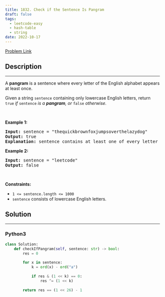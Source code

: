 ```yaml
---
title: 1832. Check if the Sentence Is Pangram
draft: false
tags: 
  - leetcode-easy
  - hash-table
  - string
date: 2022-10-17
---
```


[Problem Link](https://leetcode.com/problems/check-if-the-sentence-is-pangram/)

## Description

---
<p>A <strong>pangram</strong> is a sentence where every letter of the English alphabet appears at least once.</p>

<p>Given a string <code>sentence</code> containing only lowercase English letters, return<em> </em><code>true</code><em> if </em><code>sentence</code><em> is a <strong>pangram</strong>, or </em><code>false</code><em> otherwise.</em></p>

<p>&nbsp;</p>
<p><strong class="example">Example 1:</strong></p>

<pre>
<strong>Input:</strong> sentence = &quot;thequickbrownfoxjumpsoverthelazydog&quot;
<strong>Output:</strong> true
<strong>Explanation:</strong> sentence contains at least one of every letter of the English alphabet.
</pre>

<p><strong class="example">Example 2:</strong></p>

<pre>
<strong>Input:</strong> sentence = &quot;leetcode&quot;
<strong>Output:</strong> false
</pre>

<p>&nbsp;</p>
<p><strong>Constraints:</strong></p>

<ul>
	<li><code>1 &lt;= sentence.length &lt;= 1000</code></li>
	<li><code>sentence</code> consists of lowercase English letters.</li>
</ul>


## Solution

---
### Python3
``` py title='check-if-the-sentence-is-pangram'
class Solution:
    def checkIfPangram(self, sentence: str) -> bool:
        res = 0
        
        for x in sentence:
            k = ord(x) - ord("a")
            
            if res & (1 << k) == 0:
                res ^= (1 << k)
        
        return res == (1 << 26) - 1
```


